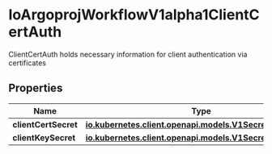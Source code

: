

# IoArgoprojWorkflowV1alpha1ClientCertAuth

ClientCertAuth holds necessary information for client authentication via certificates

## Properties

Name | Type | Description | Notes
------------ | ------------- | ------------- | -------------
**clientCertSecret** | [**io.kubernetes.client.openapi.models.V1SecretKeySelector**](io.kubernetes.client.openapi.models.V1SecretKeySelector.md) |  |  [optional]
**clientKeySecret** | [**io.kubernetes.client.openapi.models.V1SecretKeySelector**](io.kubernetes.client.openapi.models.V1SecretKeySelector.md) |  |  [optional]




